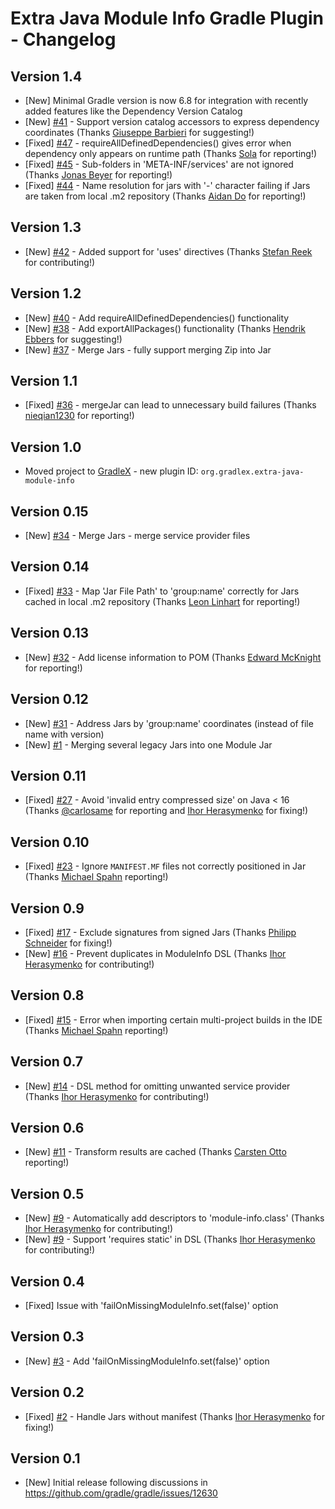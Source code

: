 # Extra Java Module Info Gradle Plugin - Changelog

## Version 1.4
* [New] Minimal Gradle version is now 6.8 for integration with recently added features like the Dependency Version Catalog
* [New] [#41](https://github.com/gradlex-org/extra-java-module-info/issues/41) - Support version catalog accessors to express dependency coordinates (Thanks [Giuseppe Barbieri](https://github.com/elect86) for suggesting!)
* [Fixed] [#47](https://github.com/gradlex-org/extra-java-module-info/issues/47) - requireAllDefinedDependencies() gives error when dependency only appears on runtime path (Thanks [Sola](https://github.com/unlimitedsola) for reporting!)
* [Fixed] [#45](https://github.com/gradlex-org/extra-java-module-info/issues/45) - Sub-folders in 'META-INF/services' are not ignored (Thanks [Jonas Beyer](https://github.com/j-beyer) for reporting!)
* [Fixed] [#44](https://github.com/gradlex-org/extra-java-module-info/issues/44) - Name resolution for jars with '-' character failing if Jars are taken from local .m2 repository (Thanks [Aidan Do](https://github.com/REslim30) for reporting!)

## Version 1.3
* [New] [#42](https://github.com/gradlex-org/extra-java-module-info/issues/42) - Added support for 'uses' directives (Thanks [Stefan Reek](https://github.com/StefanReek) for contributing!)

## Version 1.2
* [New] [#40](https://github.com/gradlex-org/extra-java-module-info/issues/40) - Add requireAllDefinedDependencies() functionality
* [New] [#38](https://github.com/gradlex-org/extra-java-module-info/issues/38) - Add exportAllPackages() functionality (Thanks [Hendrik Ebbers](https://github.com/hendrikebbers) for suggesting!)
* [New] [#37](https://github.com/gradlex-org/extra-java-module-info/issues/37) - Merge Jars - fully support merging Zip into Jar

## Version 1.1
* [Fixed] [#36](https://github.com/gradlex-org/extra-java-module-info/issues/36) - mergeJar can lead to unnecessary build failures (Thanks [nieqian1230](https://github.com/nieqian1230) for reporting!)

## Version 1.0
* Moved project to [GradleX](https://gradlex.org) - new plugin ID: `org.gradlex.extra-java-module-info`

## Version 0.15
* [New] [#34](https://github.com/gradlex-org/extra-java-module-info/issues/34) - Merge Jars - merge service provider files

## Version 0.14
* [Fixed] [#33](https://github.com/gradlex-org/extra-java-module-info/issues/33) - Map 'Jar File Path' to 'group:name' correctly for Jars cached in local .m2 repository (Thanks [Leon Linhart](https://github.com/TheMrMilchmann) for reporting!)

## Version 0.13
* [New] [#32](https://github.com/gradlex-org/extra-java-module-info/issues/32) - Add license information to POM (Thanks [Edward McKnight](https://github.com/EM-Creations) for reporting!)

## Version 0.12
* [New] [#31](https://github.com/gradlex-org/extra-java-module-info/issues/31) - Address Jars by 'group:name' coordinates (instead of file name with version)
* [New] [#1](https://github.com/gradlex-org/extra-java-module-info/issues/1) - Merging several legacy Jars into one Module Jar

## Version 0.11
* [Fixed] [#27](https://github.com/gradlex-org/extra-java-module-info/issues/27) - Avoid 'invalid entry compressed size' on Java < 16 (Thanks [@carlosame](https://github.com/carlosame) for reporting and [Ihor Herasymenko](https://github.com/iherasymenko) 
   for fixing!)

## Version 0.10
* [Fixed] [#23](https://github.com/gradlex-org/extra-java-module-info/issues/23) - Ignore `MANIFEST.MF` files not correctly positioned in Jar (Thanks [Michael Spahn](https://github.com/michael-spahn) reporting!)

## Version 0.9
* [Fixed] [#17](https://github.com/gradlex-org/extra-java-module-info/issues/17) - Exclude signatures from signed Jars (Thanks [Philipp Schneider](https://github.com/p-schneider) for fixing!)
* [New] [#16](https://github.com/gradlex-org/extra-java-module-info/issues/16) - Prevent duplicates in ModuleInfo DSL (Thanks [Ihor Herasymenko](https://github.com/iherasymenko) for contributing!)

## Version 0.8
* [Fixed] [#15](https://github.com/gradlex-org/extra-java-module-info/issues/15) - Error when importing certain multi-project builds in the IDE (Thanks [Michael Spahn](https://github.com/michael-spahn) reporting!)

## Version 0.7
* [New] [#14](https://github.com/gradlex-org/extra-java-module-info/issues/14) - DSL method for omitting unwanted service provider (Thanks [Ihor Herasymenko](https://github.com/iherasymenko) for contributing!)

## Version 0.6
* [New] [#11](https://github.com/gradlex-org/extra-java-module-info/issues/11) - Transform results are cached (Thanks [Carsten Otto](https://github.com/C-Otto) reporting!)

## Version 0.5
* [New] [#9](https://github.com/gradlex-org/extra-java-module-info/issues/9) - Automatically add descriptors to 'module-info.class' (Thanks [Ihor Herasymenko](https://github.com/iherasymenko) for contributing!)
* [New] [#9](https://github.com/gradlex-org/extra-java-module-info/issues/9) - Support 'requires static' in DSL (Thanks [Ihor Herasymenko](https://github.com/iherasymenko) for contributing!)

## Version 0.4
* [Fixed] Issue with 'failOnMissingModuleInfo.set(false)' option

## Version 0.3
* [New] [#3](https://github.com/gradlex-org/extra-java-module-info/issues/3) - Add 'failOnMissingModuleInfo.set(false)' option

## Version 0.2
* [Fixed] [#2](https://github.com/gradlex-org/extra-java-module-info/issues/2) - Handle Jars without manifest (Thanks [Ihor Herasymenko](https://github.com/iherasymenko) for fixing!)

## Version 0.1
* [New] Initial release following discussions in https://github.com/gradle/gradle/issues/12630

